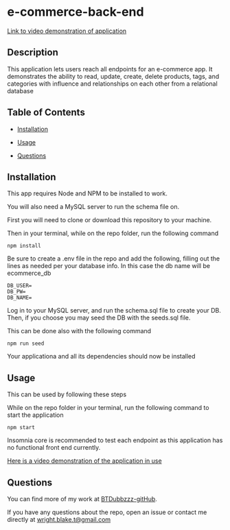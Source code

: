 # e-commerce-back-end

[Link to video demonstration of application](https://drive.google.com/file/d/1ARDisqydgyB3bUVvNa4mzKBcyYFW4j__/view)

## Description

This application lets users reach all endpoints for an e-commerce app. It demonstrates the ability to read, update, create, delete products, tags, and categories with influence and relationships on each other from a relational database

## Table of Contents


- [Installation](#installation)
  
- [Usage](#usage)
  
- [Questions](#questions)

## Installation

This app requires Node and NPM to be installed to work.

You will also need a MySQL server to run the schema file on.


First you will need to clone or download this repository to your machine.

Then in your terminal, while on the repo folder, run the following command

```
npm install
```

Be sure to create a .env file in the repo and add the following, filling out the lines as needed per your database info.
In this case the db name will be ecommerce_db

```
DB_USER=
DB_PW=
DB_NAME=
```

Log in to your MySQL server, and run the schema.sql file to create your DB.
Then, if you choose you may seed the DB with the seeds.sql file.

This can be done also with the following command
```
npm run seed
```




Your applicationa and all its dependencies should now be installed

## Usage

This can be used by following these steps

While on the repo folder in your terminal, run the following command to start the application

```
npm start
```

Insomnia core is recommended to test each endpoint as this application has no functional front end currently.

[Here is a video demonstration of the application in use](https://drive.google.com/file/d/1ARDisqydgyB3bUVvNa4mzKBcyYFW4j__/view)

## Questions

You can find more of my work at [BTDubbzzz-gitHub](https://github.com/BTDubbzzz).

If you have any questions about the repo, open an issue or contact me directly at wright.blake.t@gmail.com
